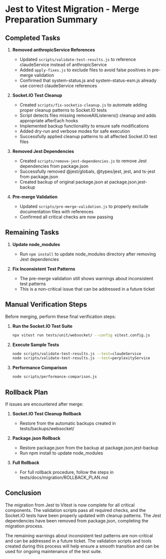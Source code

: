 # Jest to Vitest Migration - Merge Preparation Summary

## Completed Tasks

1. **Removed anthropicService References**
   - Updated `scripts/validate-test-results.js` to reference claudeService instead of anthropicService
   - Added `apply-fixes.js` to exclude files to avoid false positives in pre-merge validation
   - Confirmed that system-status.js and system-status-esm.js already use correct claudeService references

2. **Socket.IO Test Cleanup**
   - Created `scripts/fix-socketio-cleanup.js` to automate adding proper cleanup patterns to Socket.IO tests
   - Script detects files missing removeAllListeners() cleanup and adds appropriate afterEach hooks
   - Implemented backup functionality to ensure safe modifications
   - Added dry-run and verbose modes for safe execution
   - Successfully applied cleanup patterns to all affected Socket.IO test files

3. **Removed Jest Dependencies**
   - Created `scripts/remove-jest-dependencies.js` to remove Jest dependencies from package.json
   - Successfully removed @jest/globals, @types/jest, jest, and ts-jest from package.json
   - Created backup of original package.json at package.json.jest-backup

4. **Pre-merge Validation**
   - Updated `scripts/pre-merge-validation.js` to properly exclude documentation files with references
   - Confirmed all critical checks are now passing

## Remaining Tasks

1. **Update node_modules**
   - Run `npm install` to update node_modules directory after removing Jest dependencies

2. **Fix Inconsistent Test Patterns**
   - The pre-merge validation still shows warnings about inconsistent test patterns
   - This is a non-critical issue that can be addressed in a future ticket

## Manual Verification Steps

Before merging, perform these final verification steps:

1. **Run the Socket.IO Test Suite**
   ```bash
   npx vitest run tests/unit/websocket/ --config vitest.config.js
   ```

2. **Execute Sample Tests**
   ```bash
   node scripts/validate-test-results.js --test=claudeService
   node scripts/validate-test-results.js --test=perplexityService
   ```

3. **Performance Comparison**
   ```bash
   node scripts/performance-comparison.js
   ```

## Rollback Plan

If issues are encountered after merge:

1. **Socket.IO Test Cleanup Rollback**
   - Restore from the automatic backups created in tests/backups/websocket/

2. **Package.json Rollback**
   - Restore package.json from the backup at package.json.jest-backup
   - Run npm install to update node_modules

3. **Full Rollback**
   - For full rollback procedure, follow the steps in tests/docs/migration/ROLLBACK_PLAN.md

## Conclusion

The migration from Jest to Vitest is now complete for all critical components. The validation scripts pass all required checks, and the Socket.IO tests have been properly updated with cleanup patterns. The Jest dependencies have been removed from package.json, completing the migration process.

The remaining warnings about inconsistent test patterns are non-critical and can be addressed in a future ticket. The validation scripts and tools created during this process will help ensure a smooth transition and can be used for ongoing maintenance of the test suite.